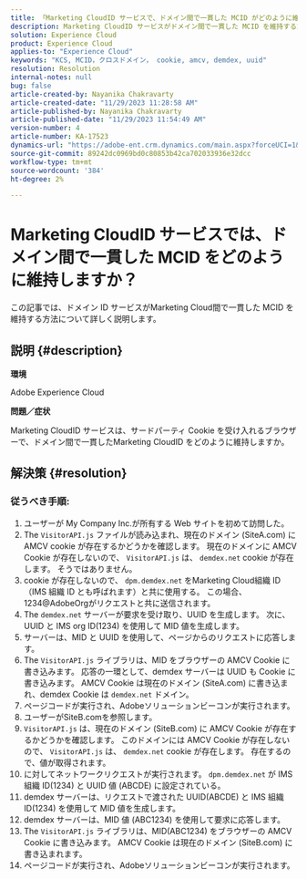 ```yaml
---
title: 「Marketing CloudID サービスで、ドメイン間で一貫した MCID がどのように維持されますか？」
description: Marketing CloudID サービスがドメイン間で一貫した MCID を維持する方法を説明します。
solution: Experience Cloud
product: Experience Cloud
applies-to: "Experience Cloud"
keywords: "KCS, MCID，クロスドメイン， cookie, amcv, demdex, uuid"
resolution: Resolution
internal-notes: null
bug: false
article-created-by: Nayanika Chakravarty
article-created-date: "11/29/2023 11:28:58 AM"
article-published-by: Nayanika Chakravarty
article-published-date: "11/29/2023 11:54:49 AM"
version-number: 4
article-number: KA-17523
dynamics-url: "https://adobe-ent.crm.dynamics.com/main.aspx?forceUCI=1&pagetype=entityrecord&etn=knowledgearticle&id=a140bd7a-aa8e-ee11-8179-6045bd006239"
source-git-commit: 89242dc0969bd0c80853b42ca702033936e32dcc
workflow-type: tm+mt
source-wordcount: '384'
ht-degree: 2%

---
```


# Marketing CloudID サービスでは、ドメイン間で一貫した MCID をどのように維持しますか？


この記事では、ドメイン ID サービスがMarketing Cloud間で一貫した MCID を維持する方法について詳しく説明します。

## 説明 {#description}


<b>環境</b>

Adobe Experience Cloud

<b>問題／症状</b>

Marketing CloudID サービスは、サードパーティ Cookie を受け入れるブラウザーで、ドメイン間で一貫したMarketing CloudID をどのように維持しますか。


## 解決策 {#resolution}


### 従うべき手順:

1. ユーザーが My Company Inc.が所有する Web サイトを初めて訪問した。
2. The `VisitorAPI.js` ファイルが読み込まれ、現在のドメイン (SiteA.com) に AMCV cookie が存在するかどうかを確認します。 現在のドメインに AMCV Cookie が存在しないので、 `VisitorAPI.js` は、 `demdex.net` cookie が存在します。 そうではありません。
3. cookie が存在しないので、 `dpm.demdex.net` をMarketing Cloud組織 ID（IMS 組織 ID とも呼ばれます）と共に使用する。 この場合、1234@AdobeOrgがリクエストと共に送信されます。
4. The `demdex.net` サーバーが要求を受け取り、UUID を生成します。 次に、 UUID と IMS org ID(1234) を使用して MID 値を生成します。
5. サーバーは、MID と UUID を使用して、ページからのリクエストに応答します。
6. The `VisitorAPI.js` ライブラリは、MID をブラウザーの AMCV Cookie に書き込みます。 応答の一環として、demdex サーバーは UUID も Cookie に書き込みます。 AMCV Cookie は現在のドメイン (SiteA.com) に書き込まれ、demdex Cookie は `demdex.net` ドメイン。
7. ページコードが実行され、Adobeソリューションビーコンが実行されます。
8. ユーザーがSiteB.comを参照します。
9. `VisitorAPI.js` は、現在のドメイン (SiteB.com) に AMCV Cookie が存在するかどうかを確認します。 このドメインには AMCV Cookie が存在しないので、 `VisitorAPI.js` は、 `demdex.net` cookie が存在します。 存在するので、値が取得されます。
10. に対してネットワークリクエストが実行されます。 `dpm.demdex.net` が IMS 組織 ID(1234) と UUID 値 (ABCDE) に設定されている。
11. demdex サーバーは、リクエストで渡された UUID(ABCDE) と IMS 組織 ID(1234) を使用して MID 値を生成します。
12. demdex サーバーは、MID 値 (ABC1234) を使用して要求に応答します。
13. The `VisitorAPI.js` ライブラリは、MID(ABC1234) をブラウザーの AMCV Cookie に書き込みます。 AMCV Cookie は現在のドメイン (SiteB.com) に書き込まれます。
14. ページコードが実行され、Adobeソリューションビーコンが実行されます。

